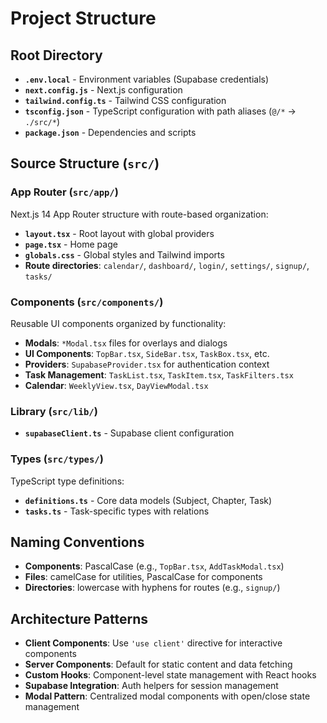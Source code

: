 # Project Structure

## Root Directory
- **`.env.local`** - Environment variables (Supabase credentials)
- **`next.config.js`** - Next.js configuration
- **`tailwind.config.ts`** - Tailwind CSS configuration
- **`tsconfig.json`** - TypeScript configuration with path aliases (`@/*` → `./src/*`)
- **`package.json`** - Dependencies and scripts

## Source Structure (`src/`)

### App Router (`src/app/`)
Next.js 14 App Router structure with route-based organization:
- **`layout.tsx`** - Root layout with global providers
- **`page.tsx`** - Home page
- **`globals.css`** - Global styles and Tailwind imports
- **Route directories**: `calendar/`, `dashboard/`, `login/`, `settings/`, `signup/`, `tasks/`

### Components (`src/components/`)
Reusable UI components organized by functionality:
- **Modals**: `*Modal.tsx` files for overlays and dialogs
- **UI Components**: `TopBar.tsx`, `SideBar.tsx`, `TaskBox.tsx`, etc.
- **Providers**: `SupabaseProvider.tsx` for authentication context
- **Task Management**: `TaskList.tsx`, `TaskItem.tsx`, `TaskFilters.tsx`
- **Calendar**: `WeeklyView.tsx`, `DayViewModal.tsx`

### Library (`src/lib/`)
- **`supabaseClient.ts`** - Supabase client configuration

### Types (`src/types/`)
TypeScript type definitions:
- **`definitions.ts`** - Core data models (Subject, Chapter, Task)
- **`tasks.ts`** - Task-specific types with relations

## Naming Conventions
- **Components**: PascalCase (e.g., `TopBar.tsx`, `AddTaskModal.tsx`)
- **Files**: camelCase for utilities, PascalCase for components
- **Directories**: lowercase with hyphens for routes (e.g., `signup/`)

## Architecture Patterns
- **Client Components**: Use `'use client'` directive for interactive components
- **Server Components**: Default for static content and data fetching
- **Custom Hooks**: Component-level state management with React hooks
- **Supabase Integration**: Auth helpers for session management
- **Modal Pattern**: Centralized modal components with open/close state management